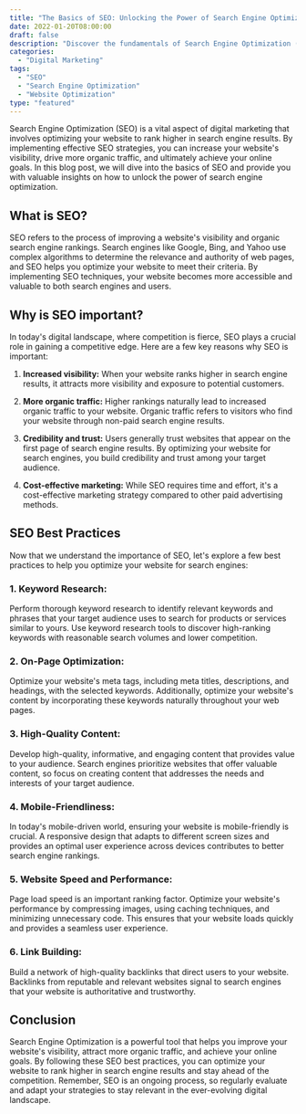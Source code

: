 ```yaml
--- 
title: "The Basics of SEO: Unlocking the Power of Search Engine Optimization"
date: 2022-01-20T08:00:00
draft: false
description: "Discover the fundamentals of Search Engine Optimization (SEO) and learn how to optimize your website to rank higher in search engine results."
categories:
  - "Digital Marketing"
tags:
  - "SEO"
  - "Search Engine Optimization"
  - "Website Optimization"
type: "featured"
--- 
```


Search Engine Optimization (SEO) is a vital aspect of digital marketing that involves optimizing your website to rank higher in search engine results. By implementing effective SEO strategies, you can increase your website's visibility, drive more organic traffic, and ultimately achieve your online goals. In this blog post, we will dive into the basics of SEO and provide you with valuable insights on how to unlock the power of search engine optimization.

## What is SEO?

SEO refers to the process of improving a website's visibility and organic search engine rankings. Search engines like Google, Bing, and Yahoo use complex algorithms to determine the relevance and authority of web pages, and SEO helps you optimize your website to meet their criteria. By implementing SEO techniques, your website becomes more accessible and valuable to both search engines and users.

## Why is SEO important?

In today's digital landscape, where competition is fierce, SEO plays a crucial role in gaining a competitive edge. Here are a few key reasons why SEO is important:

1. **Increased visibility:** When your website ranks higher in search engine results, it attracts more visibility and exposure to potential customers.

2. **More organic traffic:** Higher rankings naturally lead to increased organic traffic to your website. Organic traffic refers to visitors who find your website through non-paid search engine results.

3. **Credibility and trust:** Users generally trust websites that appear on the first page of search engine results. By optimizing your website for search engines, you build credibility and trust among your target audience.

4. **Cost-effective marketing:** While SEO requires time and effort, it's a cost-effective marketing strategy compared to other paid advertising methods.

## SEO Best Practices

Now that we understand the importance of SEO, let's explore a few best practices to help you optimize your website for search engines:

### 1. Keyword Research:

Perform thorough keyword research to identify relevant keywords and phrases that your target audience uses to search for products or services similar to yours. Use keyword research tools to discover high-ranking keywords with reasonable search volumes and lower competition.

### 2. On-Page Optimization:

Optimize your website's meta tags, including meta titles, descriptions, and headings, with the selected keywords. Additionally, optimize your website's content by incorporating these keywords naturally throughout your web pages.

### 3. High-Quality Content:

Develop high-quality, informative, and engaging content that provides value to your audience. Search engines prioritize websites that offer valuable content, so focus on creating content that addresses the needs and interests of your target audience.

### 4. Mobile-Friendliness:

In today's mobile-driven world, ensuring your website is mobile-friendly is crucial. A responsive design that adapts to different screen sizes and provides an optimal user experience across devices contributes to better search engine rankings.

### 5. Website Speed and Performance:

Page load speed is an important ranking factor. Optimize your website's performance by compressing images, using caching techniques, and minimizing unnecessary code. This ensures that your website loads quickly and provides a seamless user experience.

### 6. Link Building:

Build a network of high-quality backlinks that direct users to your website. Backlinks from reputable and relevant websites signal to search engines that your website is authoritative and trustworthy.

## Conclusion

Search Engine Optimization is a powerful tool that helps you improve your website's visibility, attract more organic traffic, and achieve your online goals. By following these SEO best practices, you can optimize your website to rank higher in search engine results and stay ahead of the competition. Remember, SEO is an ongoing process, so regularly evaluate and adapt your strategies to stay relevant in the ever-evolving digital landscape.
